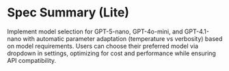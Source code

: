 # Spec Summary (Lite)

Implement model selection for GPT-5-nano, GPT-4o-mini, and GPT-4.1-nano with automatic parameter adaptation (temperature vs verbosity) based on model requirements. Users can choose their preferred model via dropdown in settings, optimizing for cost and performance while ensuring API compatibility.
